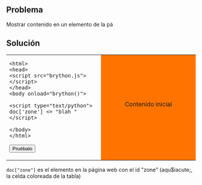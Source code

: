 Problema
--------

Mostrar contenido en un elemento de la p&aacute;


Solución
--------

<table width="100%">
<tr>
<td style="width:50%;">

    <html>
    <head>
    <script src="brython.js"></script>
    </head>
    <body onload="brython()">
    
    <script type="text/python">
    doc['zone'] <= "blah "
    </script>
    
    </body>
    </html>

<button onclick="fill_zone()">Pruébalo</button>
</td>
<td id="zone" style="background-color:#FF7400;text-align:center;">Contenido inicial<p>
</td>
</tr>
</table>

<script type="text/python3">
def fill_zone():
    doc["zone"] <= "blah "
</script>

`doc["zone"]` es el elemento en la p&aacute;gina web con el id "zone" (aqu$iacute;, la celda coloreada de la tabla)

